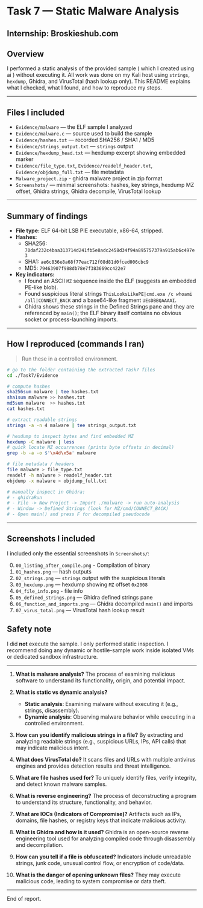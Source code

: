 # Task 7 — Static Malware Analysis
## Internship: Broskieshub.com 
## Overview
I performed a static analysis of the provided sample ( which I created using ai ) without executing it. All work was done on my Kali host using `strings`, `hexdump`, Ghidra, and VirusTotal (hash lookup only). This README explains what I checked, what I found, and how to reproduce my steps.
 
---

## Files I included
- `Evidence/malware` — the ELF sample I analyzed
- `Evidence/malware.c` — source used to build the sample
- `Evidence/hashes.txt` — recorded SHA256 / SHA1 / MD5
- `Evidence/strings_output.txt` — `strings` output
- `Evidence/hexdump_head.txt` — hexdump excerpt showing embedded marker
- `Evidence/file_type.txt`, `Evidence/readelf_header.txt`, `Evidence/objdump_full.txt` — file metadata
- `Malware_project.zip` - ghidra malware project in zip format
- `Screenshots/` — minimal screenshots: hashes, key strings, hexdump MZ offset, Ghidra strings, Ghidra decompile, VirusTotal lookup

---

## Summary of findings
- **File type:** ELF 64-bit LSB PIE executable, x86-64, stripped.
- **Hashes:**  
  - SHA256: `70daf232c4baa313714d241fb5e8adc2458d34f94a895757379a915ab6c497e3`  
  - SHA1: `ae6c836e8a68f77eac712f08d81d0fced006cbc9`  
  - MD5: `79463907f988db78e7f383669cc422e7`
- **Key indicators:**  
  - I found an ASCII `MZ` sequence inside the ELF (suggests an embedded PE-like blob).  
  - Found suspicious literal strings `ThisLooksLikePE|cmd.exe /c whoami /all|CONNECT_BACK` and a base64-like fragment `UEsDBBQAAAAI`.  
  - Ghidra shows these strings in the Defined Strings pane and they are referenced by `main()`; the ELF binary itself contains no obvious socket or process-launching imports.

---

## How I reproduced (commands I ran)
> Run these in a controlled environment.

```bash
# go to the folder containing the extracted Task7 files
cd ./Task7/Evidence

# compute hashes
sha256sum malware | tee hashes.txt
sha1sum malware >> hashes.txt
md5sum malware  >> hashes.txt
cat hashes.txt

# extract readable strings
strings -a -n 4 malware | tee strings_output.txt

# hexdump to inspect bytes and find embedded MZ
hexdump -C malware | less
# quick locate MZ occurrences (prints byte offsets in decimal)
grep -b -a -o $'\x4d\x5a' malware

# file metadata / headers
file malware > file_type.txt
readelf -h malware > readelf_header.txt
objdump -x malware > objdump_full.txt

# manually inspect in Ghidra:
# - ghidraRun
# - File -> New Project -> Import ./malware -> run auto-analysis
# - Window -> Defined Strings (look for MZ/cmd/CONNECT_BACK)
# - Open main() and press F for decompiled pseudocode
````
---

## Screenshots I included

I included only the essential screenshots in `Screenshots/`:

0. `00_listing_after_compile.png` - Compilation of binary
1. `01_hashes.png` — hash outputs
2. `02_strings.png` — `strings` output with the suspicious literals
3. `03_hexdump.png` — hexdump showing `MZ` offset `0x2008`
4. `04_file_info.png` - file info
5. `05_defined_strings.png` — Ghidra defined strings pane
6. `06_function_and_imports.png` — Ghidra decompiled `main()` and imports
7. `07_virus_total.png` — VirusTotal hash lookup result


## Safety note

I did **not** execute the sample. I only performed static inspection. I recommend doing any dynamic or hostile-sample work inside isolated VMs or dedicated sandbox infrastructure.

---

1. **What is malware analysis?**
   The process of examining malicious software to understand its functionality, origin, and potential impact.

2. **What is static vs dynamic analysis?**

   * **Static analysis**: Examining malware without executing it (e.g., strings, disassembly).
   * **Dynamic analysis**: Observing malware behavior while executing in a controlled environment.

3. **How can you identify malicious strings in a file?**
   By extracting and analyzing readable strings (e.g., suspicious URLs, IPs, API calls) that may indicate malicious intent.

4. **What does VirusTotal do?**
   It scans files and URLs with multiple antivirus engines and provides detection results and threat intelligence.

5. **What are file hashes used for?**
   To uniquely identify files, verify integrity, and detect known malware samples.

6. **What is reverse engineering?**
   The process of deconstructing a program to understand its structure, functionality, and behavior.

7. **What are IOCs (Indicators of Compromise)?**
   Artifacts such as IPs, domains, file hashes, or registry keys that indicate malicious activity.

8. **What is Ghidra and how is it used?**
   Ghidra is an open-source reverse engineering tool used for analyzing compiled code through disassembly and decompilation.

9. **How can you tell if a file is obfuscated?**
   Indicators include unreadable strings, junk code, unusual control flow, or encryption of code/data.

10. **What is the danger of opening unknown files?**
    They may execute malicious code, leading to system compromise or data theft.


---

End of report.
